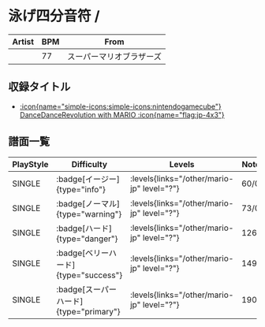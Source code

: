 # 泳げ四分音符 / 

|Artist|BPM|From|
|------|---|----|
||77|スーパーマリオブラザーズ|

## 収録タイトル

- [:icon{name="simple-icons:simple-icons:nintendogamecube"} DanceDanceRevolution with MARIO :icon{name="flag:jp-4x3"}](/other/mario-jp)

## 譜面一覧

|PlayStyle|Difficulty|Levels|Notes|Movie|
|---------|----------|------|-----|-----|
|SINGLE| :badge[イージー]{type="info"}| :levels{links="/other/mario-jp" level="?"}|60/0||
|SINGLE| :badge[ノーマル]{type="warning"}| :levels{links="/other/mario-jp" level="?"}|73/0||
|SINGLE| :badge[ハード]{type="danger"}| :levels{links="/other/mario-jp" level="?"}|126/0||
|SINGLE| :badge[ベリーハード]{type="success"}| :levels{links="/other/mario-jp" level="?"}|149/0||
|SINGLE| :badge[スーパーハード]{type="primary"}| :levels{links="/other/mario-jp" level="?"}|190/0||

